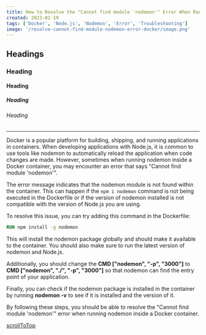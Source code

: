 ```yaml
---
title: How to Resolve the "Cannot find module 'nodemon'" Error When Running Nodemon Inside a Docker Container
created: 2023-02-19
tags: ['Docker', 'Node.js', 'Nodemon', 'Error', 'Troubleshooting']
image: '/resolve-cannot-find-module-nodemon-error-docker/image.png'
---
```


## Headings

### Heading

#### Heading

##### Heading

###### Heading

---

Docker is a popular platform for building, shipping, and running applications in containers. When developing applications with Node.js, it is common to use tools like nodemon to automatically reload the application when code changes are made. However, sometimes when running nodemon inside a Docker container, you may encounter an error that says "Cannot find module 'nodemon'".

The error message indicates that the nodemon module is not found within the container. This can happen if the `npm i nodemon` command is not being executed in the Dockerfile or if the version of nodemon installed is not compatible with the version of Node.js you are using.

To resolve this issue, you can try adding this command in the Dockerfile:

```dockerfile
RUN npm install -g nodemon
```

This will install the nodemon package globally and should make it available to the container. You should also make sure to run the latest version of nodemon and Node.js.

Additionally, you should change the **CMD ["nodemon", "-p", "3000"]** to **CMD ["nodemon", "./", "-p", "3000"]** so that nodemon can find the entry point of your application.

Finally, you can check if the nodemon package is installed in the container by running **nodemon -v** to see if it is installed and the version of it.

By following these steps, you should be able to resolve the "Cannot find module 'nodemon'" error when running nodemon inside a Docker container.

[scrollToTop](#headings)

